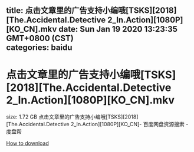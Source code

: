 
title: 点击文章里的广告支持小编哦[TSKS][2018][The.Accidental.Detective 2_In.Action][1080P][KO_CN].mkv
date: Sun Jan 19 2020 13:23:35 GMT+0800 (CST)    
categories: baidu
---

# 点击文章里的广告支持小编哦[TSKS][2018][The.Accidental.Detective 2_In.Action][1080P][KO_CN].mkv
size: 1.72 GB
 点击文章里的广告支持小编哦[TSKS][2018][The.Accidental.Detective 2_In.Action][1080P][KO_CN]- 百度网盘资源搜索 - 度盘帮
 

[How to download](https://bpcam.bemobtrk.com/go/2ceec3aa-1ca2-46d6-b9ff-aaa5c184517c?jno=867)